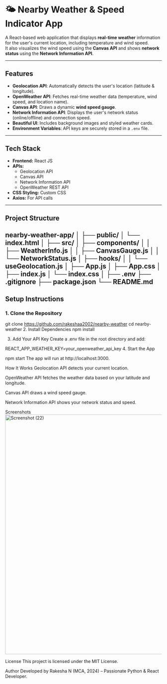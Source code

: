 # 🌤 Nearby Weather & Speed Indicator App

A React-based web application that displays **real-time weather** information for the user's current location, including temperature and wind speed.  
It also visualizes the wind speed using the **Canvas API** and shows **network status** using the **Network Information API**.

---

## **Features**
- **Geolocation API**: Automatically detects the user's location (latitude & longitude).
- **OpenWeather API**: Fetches real-time weather data (temperature, wind speed, and location name).
- **Canvas API**: Draws a dynamic **wind speed gauge**.
- **Network Information API**: Displays the user's network status (online/offline) and connection speed.
- **Beautiful UI**: Includes background images and styled weather cards.
- **Environment Variables**: API keys are securely stored in a `.env` file.

---

## **Tech Stack**
- **Frontend:** React JS
- **APIs:** 
  - Geolocation API
  - Canvas API
  - Network Information API
  - OpenWeather REST API
- **CSS Styling:** Custom CSS
- **Axios:** For API calls

---

## **Project Structure**
nearby-weather-app/
│
├── public/
│ └── index.html
│
├── src/
│ ├── components/
│ │ ├── WeatherInfo.js
│ │ ├── CanvasGauge.js
│ │ └── NetworkStatus.js
│ ├── hooks/
│ │ └── useGeolocation.js
│ ├── App.js
│ ├── App.css
│ ├── index.js
│ └── index.css
│
├── .env
├── .gitignore
├── package.json
└── README.md
---

## **Setup Instructions**

### **1. Clone the Repository**

git clone https://github.com/rakeshaa2002/nearby-weather
cd nearby-weather
2. Install Dependencies
npm install

3. Add Your API Key
Create a .env file in the root directory and add:

REACT_APP_WEATHER_KEY=your_openweather_api_key
4. Start the App

npm start
The app will run at http://localhost:3000.

How It Works
Geolocation API detects your current location.

OpenWeather API fetches the weather data based on your latitude and longitude.

Canvas API draws a wind speed gauge.

Network Information API shows your network status and speed.

Screenshots
<img width="1366" height="768" alt="Screenshot (22)" src="https://github.com/user-attachments/assets/75ceeb23-a781-401e-9a01-34b31906dbba" />


License
This project is licensed under the MIT License.

Author
Developed by Rakesha N (MCA, 2024) – Passionate Python & React Developer.
